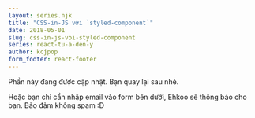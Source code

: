 ```yaml
---
layout: series.njk
title: "CSS-in-JS với `styled-component`"
date: 2018-05-01
slug: css-in-js-voi-styled-component
series: react-tu-a-den-y
author: kcjpop
form_footer: react-footer
---
```

Phần này đang được cập nhật. Bạn quay lại sau nhé.

Hoặc bạn chỉ cần nhập email vào form bên dưới, Ehkoo sẽ thông báo cho bạn. Bảo đảm không spam :D
